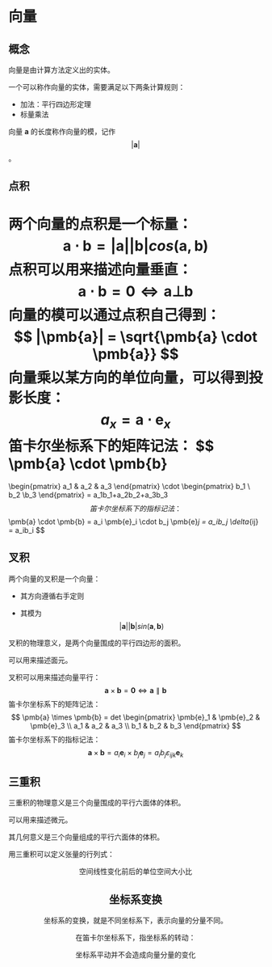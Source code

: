 # 向量

## 概念

向量是由计算方法定义出的实体。

一个可以称作向量的实体，需要满足以下两条计算规则：

- 加法：平行四边形定理
- 标量乘法

向量 $\pmb{a}$ 的长度称作向量的模，记作 $$|\pmb{a}|$$。

## 点积

两个向量的点积是一个标量：
$$
\pmb{a}\cdot\pmb{b}=|\pmb{a}||\pmb{b}|cos(\pmb{a},\pmb{b})
$$
点积可以用来描述向量垂直：
$$
\pmb{a}\cdot\pmb{b}=0 
\Leftrightarrow
\pmb{a} \bot \pmb{b}
$$
向量的模可以通过点积自己得到：
$$
|\pmb{a}| = \sqrt{\pmb{a} \cdot \pmb{a}}
$$
向量乘以某方向的单位向量，可以得到投影长度：
$$
a_x=\pmb{a}\cdot\pmb{e}_x
$$
笛卡尔坐标系下的矩阵记法：
$$
\pmb{a} \cdot \pmb{b} 
= 
\begin{pmatrix}
a_1 & a_2 & a_3
\end{pmatrix}
\cdot 
\begin{pmatrix}
b_1 \\ b_2 \\b_3
\end{pmatrix}
= a_1b_1+a_2b_2+a_3b_3
$$
笛卡尔坐标系下的指标记法：
$$
\pmb{a} \cdot \pmb{b} 
= a_i \pmb{e}_i \cdot b_j \pmb{e}_j 
= a_ib_j \delta_{ij}
= a_ib_i
$$

## 叉积

两个向量的叉积是一个向量：

- 其方向遵循右手定则

- 其模为
  $$
  |\pmb{a}||\pmb{b}|sin(\pmb{a},\pmb{b})
  $$




叉积的物理意义，是两个向量围成的平行四边形的面积。

可以用来描述面元。

叉积可以用来描述向量平行：
$$
\pmb{a} \times \pmb{b} = \pmb{0} 
\Leftrightarrow
\pmb{a} \parallel \pmb{b}
$$
笛卡尔坐标系下的矩阵记法：
$$
\pmb{a} \times \pmb{b}
= det 
\begin{pmatrix}
\pmb{e}_1 & \pmb{e}_2 & \pmb{e}_3 \\
a_1 & a_2 & a_3 \\
b_1 & b_2 & b_3
\end{pmatrix}
$$
笛卡尔坐标系下的指标记法：
$$
\pmb{a} \times \pmb{b}
= a_i \pmb{e}_i \times b_j \pmb{e}_j
= a_ib_j\varepsilon_{ijk}\pmb{e}_k
$$

## 三重积

三重积的物理意义是三个向量围成的平行六面体的体积。

可以用来描述微元。

其几何意义是三个向量组成的平行六面体的体积。

用三重积可以定义张量的行列式：

<center> 空间线性变化前后的单位空间大小比

## 坐标系变换

坐标系的变换，就是不同坐标系下，表示向量的分量不同。

在笛卡尔坐标系下，指坐标系的转动：

<center> 坐标系平动并不会造成向量分量的变化




